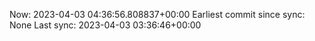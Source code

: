 Now: 2023-04-03 04:36:56.808837+00:00 Earliest commit since sync: None Last sync: 2023-04-03 03:36:46+00:00
